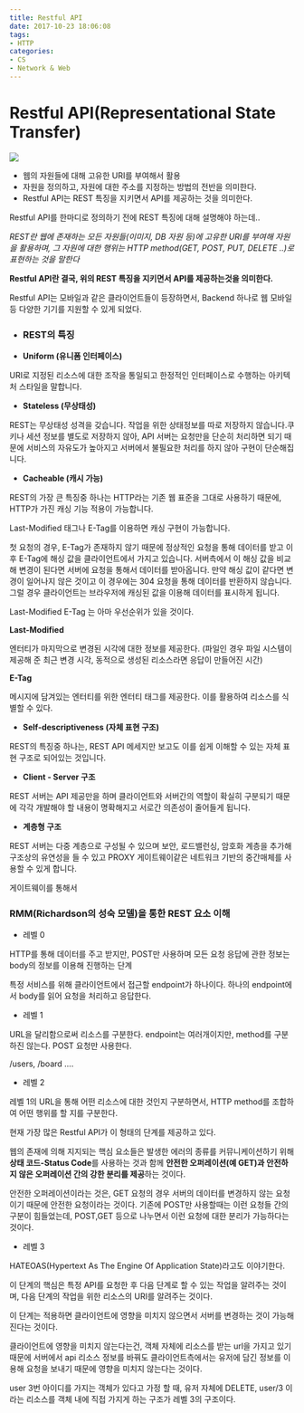 ```yaml
---
title: Restful API
date: 2017-10-23 18:06:08
tags: 
- HTTP
categories:
- CS
- Network & Web
---
```


# Restful API(Representational State Transfer)

![](/images/web/rest.png)

- 웹의 자원들에 대해 고유한 URI를 부여해서 활용
- 자원을 정의하고, 자원에 대한 주소를 지정하는 방법의 전반을 의미한다.
- Restful API는 REST 특징을 지키면서 API를 제공하는 것을 의미한다.



Restful API를 한마디로 정의하기 전에 REST 특징에 대해 설명해야 하는데..



*REST란 웹에 존재하는 모든 자원들(이미지, DB 자원 등)에 고유한 URI를 부여해 자원을 활용하며, 그 자원에 대한 행위는 HTTP method(GET, POST, PUT, DELETE ..)로 표현하는 것을 말한다*

**Restful API란 결국, 위의 REST 특징을 지키면서 API를 제공하는것을 의미한다.**

Restful API는 모바일과 같은 클라이언트들이 등장하면서, Backend 하나로 웹 모바일 등 다양한 기기를 지원할 수 있게 되었다.

 

- ### REST의 특징

- **Uniform (유니폼 인터페이스)**

URI로 지정된 리소스에 대한 조작을 통일되고 한정적인 인터페이스로 수행하는 아키텍처 스타일을 말합니다.

- **Stateless (무상태성)**

REST는 무상태성 성격을 갖습니다. 작업을 위한 상태정보를 따로 저장하지 않습니다.쿠키나 세션 정보를 별도로 저장하지 않아, API 서버는 요청만을 단순히 처리하면 되기 때문에 서비스의 자유도가 높아지고 서버에서 불필요한 처리를 하지 않아 구현이 단순해집니다.

- **Cacheable (캐시 가능)**

REST의 가장 큰 특징중 하나는 HTTP라는 기존 웹 표준을 그대로 사용하기 때문에, HTTP가 가진 캐싱 기능 적용이 가능합니다.

Last-Modified 태그나 E-Tag를 이용하면 캐싱 구현이 가능합니다.

첫 요청의 경우, E-Tag가 존재하지 않기 때문에 정상적인 요청을 통해 데이터를 받고 이후 E-Tag에 해싱 값을 클라이언트에서 가지고 있습니다. 서버측에서 이 해싱 값을 비교해 변경이 된다면 서버에 요청을 통해서 데이터를 받아옵니다. 만약 해싱 값이 같다면 변경이 일어나지 않은 것이고 이 경우에는 304 요청을 통해 데이터를 반환하지 않습니다. 그럴 경우 클라이언트는 브라우저에 캐싱된 값을 이용해 데이터를 표시하게 됩니다.

Last-Modified E-Tag 는 아마 우선순위가 있을 것이다.


**Last-Modified**

엔터티가 마지막으로 변경된 시각에 대한 정보를 제공한다. (파일인 경우 파일 시스템이 제공해 준 최근 변경 시각, 동적으로 생성된 리소스라면 응답이 만들어진 시간)

**E-Tag**

메시지에 담겨있는 엔터티를 위한 엔터티 태그를 제공한다. 이를 활용하여 리소스를 식별할 수 있다.

- **Self-descriptiveness (자체 표현 구조)**

REST의 특징중 하나는, REST API 메세지만 보고도 이를 쉽게 이해할 수 있는 자체 표현 구조로 되어있는 것입니다.

- **Client - Server 구조**

REST 서버는 API 제공만을 하며 클라이언트와 서버간의 역할이 확실히 구분되기 때문에 각각 개발해야 할 내용이 명확해지고 서로간 의존성이 줄어들게 됩니다.

- **계층형 구조**

REST 서버는 다중 계층으로 구성될 수 있으며 보안, 로드밸런싱, 암호화 계층을 추가해 구조상의 유연성을 들 수 있고 PROXY 게이트웨이같은 네트워크 기반의 중간매체를 사용할 수 있게 합니다.

게이트웨이를 통해서 



### RMM(Richardson의 성숙 모델)을 통한 REST 요소 이해

- 레벨 0

HTTP를 통해 데이터를 주고 받지만, POST만 사용하며 모든 요청 응답에 관한 정보는 body의 정보를 이용해 진행하는 단계

특정 서비스를 위해 클라이언트에서 접근할 endpoint가 하나이다. 하나의 endpoint에서 body를 읽어 요청을 처리하고 응답한다.



- 레벨 1

URL을 달리함으로써 리소스를 구분한다. endpoint는 여러개이지만, method를 구분하진 않는다. POST 요청만 사용한다.

/users, /board ….



- 레벨 2

레벨 1의 URL을 통해 어떤 리소스에 대한 것인지 구분하면서, HTTP method를 조합하여 어떤 행위를 할 지를 구분한다.

현재 가장 많은 Restful API가 이 형태의 단계를 제공하고 있다.



웹의 존재에 의해 지지되는 핵심 요소들은 발생한 에러의 종류를 커뮤니케이션하기 위해 **상태 코드-Status Code**를 사용하는 것과 함께 **안전한 오퍼레이션(예 GET)과 안전하지 않은 오퍼레이션 간의 강한 분리를 제공**하는 것이다.

안전한 오퍼레이션이라는 것은, GET 요청의 경우 서버의 데이터를 변경하지 않는 요청이기 때문에 안전한 요청이라는 것이다.
기존에 POST만 사용할때는 이런 요청들 간의 구분이 힘들었는데, POST,GET 등으로 나누면서 이런 요청에 대한 분리가 가능하다는 것이다.



- 레벨 3

HATEOAS(Hypertext As The Engine Of Application State)라고도 이야기한다.

이 단계의 핵심은 특정 API를 요청한 후 다음 단계로 할 수 있는 작업을 알려주는 것이며, 다음 단계의 작업을 위한 리소스의 URI를 알려주는 것이다.

이 단계는 적용하면 클라이언트에 영향을 미치지 않으면서 서버를 변경하는 것이 가능해 진다는 것이다.

클라이언트에 영향을 미치지 않는다는건, 객체 자체에 리소스를 받는 url을 가지고 있기 때문에 서버에서 api 리소스 정보를 바꿔도 클라이언트측에서는 유저에 담긴 정보를 이용해 요청을 보내기 때문에 영향을 미치지 않는다는 것이다.

user 3번 아이디를 가지는 객체가 있다고 가정 할 때, 유저 자체에 DELETE, user/3 이라는 리소스를 객체 내에 직접 가지게 하는 구조가 레벨 3의 구조이다.










